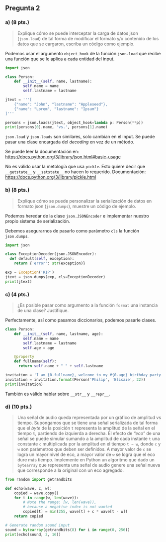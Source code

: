 ## Pregunta 2

### a) (8 pts.)
> Explique cómo se puede interceptar la carga de datos json (`json.load`) de tal forma de modificar el formato y/o contenido de los datos que se cargaron, escriba un código como ejemplo.

Podemos usar el argumento `object_hook` de la función `json.load` que recibe una función que se le aplica a cada entidad del input.

```python
import json

class Person:
    def __init__(self, name, lastname):
        self.name = name
        self.lastname = lastname

jtext = '''[
    {"name": "John", "lastname": "Appleseed"},
    {"name": "Lorem", "lastname": "Ipsum"}
]'''

persons = json.loads(jtext, object_hook=lambda p: Person(**p))
print(persons[0].name, 'vs.', persons[1].name)
```

`json.load` y `json.loads` son similares, solo cambian en el input. Se puede pasar una clase encargada del *decoding* en vez de un método.

Se puede leer la documentación en: https://docs.python.org/3/library/json.html#basic-usage

No es válido usar la metología que usa `pickle`. Esto quiere decir que `__getstate__` y `__setstate__` no hacen lo requerido. Documentación: https://docs.python.org/3/library/pickle.html

### b) (8 pts.)
> Explique cómo se puede personalizar la serialización de datos en formato json (`json.dumps`), muestre un código de ejemplo.

Podemos heredar de la clase `json.JSONEncoder` e implementar nuestro propio sistema de serialización.

Debemos asegurarnos de pasarlo como parámetro `cls` la función `json.dumps`.

```python
import json

class ExceptionDecoder(json.JSONEncoder):
  def default(self, exception):
    return {'error': str(exception)}

exp = Exception('RIP')
jtext = json.dumps(exp, cls=ExceptionDecoder)
print(jtext)
```


### c) (4 pts.)
> ¿Es posible pasar como argumento a la función `format` una instancia de una clase? Justifique.

Perfectamente, así como pasamos diccionarios, podemos pasarle clases.


```python
class Person:
    def __init__(self, name, lastname, age):
        self.name = name
        self.lastname = lastname
        self.age = age

    @property
    def fullname(self):
      return self.name + " " + self.lastname

invitation = 'I am {0.fullname}, welcome to my #{0.age} birthday party!'
invitation = invitation.format(Person('Philip', 'Elisaie', 22))
print(invitation)
```

También es válido hablar sobre `__str__` y `__repr__`.

### d) (10 pts.)

> Una señal de audio queda representada por un gráfico de amplitud vs tiempo. Supongamos que se tiene una señal serializada de tal forma que el *byte* de la posición `t` representa la amplitud de la señal en el tiempo `t`, partiendo de izquierda a derecha. El efecto de *“eco”* de una señal se puede simular sumando a la amplitud de cada instante `t` una constante `c` multiplicada por la amplitud en el tiempo `t − w`, donde `c` y `w` son parámetros que deben ser definidos. A mayor valor de `c` se logra un mayor nivel de eco, a mayor valor de `w` se logra que el eco dure más tiempo. Implemente en Python un algoritmo que dado un `bytearray` que representa una señal de audio genere una señal nueva que corresponde a la original con un eco agregado.

```python
from random import getrandbits

def echo(wave, c, w):
    copied = wave.copy()
    for t in range(w, len(wave)):
        # Note the range: [w, len(wave)),
        # because a negative index is not wanted
        copied[t] = min(255, wave[t] + c * wave[t - w])
    return copied

# Generate random sound input
sound = bytearray(getrandbits(8) for i in range(0, 256))
print(echo(sound, 2, 16))
```
